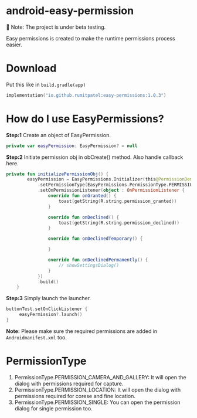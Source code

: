 # android-easy-permission
🚧  Note: The project is under beta testing. 

Easy permissions is created to make the runtime permissions process easier.

# Download
Put this like in ```build.gradle(app)```
```kotlin
implementation("io.github.rumitpatel:easy-permissions:1.0.3")
```

# How do I use EasyPermissions?
**Step:1** Create an object of EasyPermission.
```kotlin
private var easyPermission: EasyPermission? = null
```

**Step:2** Initiate permission obj in obCreate() method. Also handle callback here.

```kotlin
private fun initializePermissionObj() {
        easyPermission = EasyPermissions.Initializer(this@PermissionDemoActivity)
            .setPermissionType(EasyPermissions.PermissionType.PERMISSION_CAMERA_AND_GALLERY)
            .setOnPermissionListener(object : OnPermissionListener {
                override fun onGranted() {
                    toast(getString(R.string.permission_granted))
                }

                override fun onDeclined() {
                    toast(getString(R.string.permission_declined))
                }

                override fun onDeclinedTemporary() {

                }

                override fun onDeclinedPermanently() {
                    // showSettingsDialog()
                }
            })
            .build()
    }
```

**Step:3** Simply launch the launcher.

```kotlin
buttonTest.setOnClickListener {
     easyPermission?.launch()
}
```
**Note:** Please make sure the required permissions are added in ```Androidmanifest.xml``` too.


# PermissionType
1. PermissionType.PERMISSION_CAMERA_AND_GALLERY: It will open the dialog with permissions required for capture.
2. PermissionType.PERMISSION_LOCATION: It will open the dialog with permissions required for corese and fine location.
3. PermissionType.PERMISSION_SINGLE: You can open the permission dialog for single permission too.
